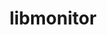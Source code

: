 ---
title: "libmonitor"
layout: cache
categories: [package, v0.22.0]
meta: {"versions": ["2023.03.15"], "compilers": ["gcc@=11.4.0", "gcc@=9.4.0"], "oss": ["ubuntu20.04", "ubuntu22.04"], "platforms": ["linux"], "targets": ["neoverse_v1", "neoverse_v2", "ppc64le", "x86_64_v3"], "stacks": ["e4s", "e4s-neoverse-v2", "e4s-neoverse_v1", "e4s-power", "e4s-rocm-external", "root"], "num_specs": 4, "num_specs_by_stack": {"root": 4, "e4s-power": 1, "e4s-neoverse_v1": 1, "e4s-neoverse-v2": 1, "e4s-rocm-external": 1, "e4s": 1}}
spec_details: [{"hash": "phbudrhadjuoa4de4b7bgmblakcadeh2", "compiler": "gcc@=9.4.0", "versions": ["2023.03.15"], "os": "ubuntu20.04", "platform": "linux", "target": "ppc64le", "variants": ["build_system=autotools", "~commrank", "~dlopen", "+hpctoolkit"], "stacks": ["root", "e4s-power"], "size": "-", "tarball": "https://binaries.spack.io/v0.22.0/build_cache/linux-ubuntu20.04-ppc64le/gcc-9.4.0/libmonitor-2023.03.15/linux-ubuntu20.04-ppc64le-gcc-9.4.0-libmonitor-2023.03.15-phbudrhadjuoa4de4b7bgmblakcadeh2.spack"}, {"hash": "7kxqftbwsvp44az4pmswrynuo4e7652h", "compiler": "gcc@=11.4.0", "versions": ["2023.03.15"], "os": "ubuntu22.04", "platform": "linux", "target": "neoverse_v1", "variants": ["build_system=autotools", "~commrank", "~dlopen", "+hpctoolkit"], "stacks": ["root", "e4s-neoverse_v1"], "size": "-", "tarball": "https://binaries.spack.io/v0.22.0/build_cache/linux-ubuntu22.04-neoverse_v1/gcc-11.4.0/libmonitor-2023.03.15/linux-ubuntu22.04-neoverse_v1-gcc-11.4.0-libmonitor-2023.03.15-7kxqftbwsvp44az4pmswrynuo4e7652h.spack"}, {"hash": "i3r54zbzidjge5tkaanctz2gnbs2mrnq", "compiler": "gcc@=11.4.0", "versions": ["2023.03.15"], "os": "ubuntu22.04", "platform": "linux", "target": "neoverse_v2", "variants": ["build_system=autotools", "~commrank", "~dlopen", "+hpctoolkit"], "stacks": ["root", "e4s-neoverse-v2"], "size": "-", "tarball": "https://binaries.spack.io/v0.22.0/build_cache/linux-ubuntu22.04-neoverse_v2/gcc-11.4.0/libmonitor-2023.03.15/linux-ubuntu22.04-neoverse_v2-gcc-11.4.0-libmonitor-2023.03.15-i3r54zbzidjge5tkaanctz2gnbs2mrnq.spack"}, {"hash": "kgmrjiv5utugrslmhe55pjeaz5laehum", "compiler": "gcc@=11.4.0", "versions": ["2023.03.15"], "os": "ubuntu22.04", "platform": "linux", "target": "x86_64_v3", "variants": ["build_system=autotools", "~commrank", "~dlopen", "+hpctoolkit"], "stacks": ["e4s-rocm-external", "root", "e4s"], "size": "-", "tarball": "https://binaries.spack.io/v0.22.0/build_cache/linux-ubuntu22.04-x86_64_v3/gcc-11.4.0/libmonitor-2023.03.15/linux-ubuntu22.04-x86_64_v3-gcc-11.4.0-libmonitor-2023.03.15-kgmrjiv5utugrslmhe55pjeaz5laehum.spack"}]
---